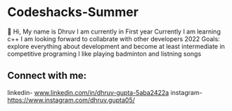 # Codeshacks-Summer
 👋 Hi, My name is Dhruv
 I am currently in First year 
 Currently I am learning c++
 I am looking forward to collabrate with other developers
 2022 Goals: explore everything about development and become at least intermediate in competitive programing
 I like playing badminton and listning songs

## Connect with me:

 linkedin- www.linkedin.com/in/dhruv-gupta-5aba2422a
 instagram-https://www.instagram.com/dhruv.gupta05/
 
